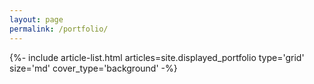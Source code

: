 ```yaml
---
layout: page
permalink: /portfolio/
---
```


<div class="layout--articles">
  <section class="my-5">
    {%- include article-list.html articles=site.displayed_portfolio type='grid' size='md' cover_type='background' -%}
  </section>
</div>